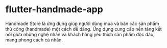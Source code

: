 # flutter-handmade-app
Handmade Store là ứng dụng giúp người dùng mua và bán các sản phẩm thủ công (handmade) một cách dễ dàng. Ứng dụng cung cấp nền tảng kết nối giữa những nghệ nhân và khách hàng yêu thích sản phẩm độc đáo, mang phong cách cá nhân.
